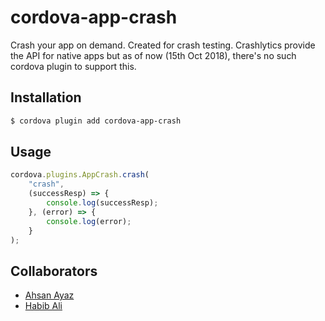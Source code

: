 # cordova-app-crash

Crash your app on demand. Created for crash testing.
Crashlytics provide the API for native apps but as of now (15th Oct 2018), there's no such cordova plugin to support this.

## Installation

```bash
$ cordova plugin add cordova-app-crash
```

## Usage

```javascript
cordova.plugins.AppCrash.crash(
    "crash",
    (successResp) => {
        console.log(successResp);
    }, (error) => {
        console.log(error);
    }
);
```

## Collaborators
- [Ahsan Ayaz](https://github.com/ahsanayaz)
- [Habib Ali](https://github.com/HabibAli)

